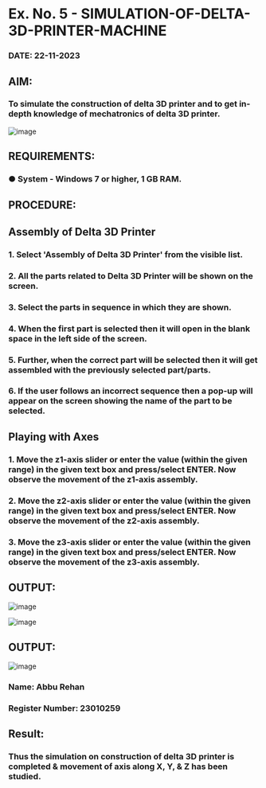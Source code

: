 # Ex. No. 5 - SIMULATION-OF-DELTA-3D-PRINTER-MACHINE

### DATE: 22-11-2023
## AIM:
### To simulate the construction of delta 3D printer and to get in-depth knowledge of mechatronics of delta 3D printer.

![image](https://github.com/Sellakumar1987/Ex.-No.-5---SIMULATION-OF-DELTA-3D-PRINTER-MACHINE/assets/113594316/c784471e-098f-456d-9c1b-e9f0ce56cc9b)

## REQUIREMENTS:
### ●	System - Windows 7 or higher, 1 GB RAM.

## PROCEDURE:

## Assembly of Delta 3D Printer
### 1.	Select 'Assembly of Delta 3D Printer' from the visible list.
### 2.	All the parts related to Delta 3D Printer will be shown on the screen.
### 3.	Select the parts in sequence in which they are shown.
### 4.	When the first part is selected then it will open in the blank space in the left side of the screen.
### 5.	Further, when the correct part will be selected then it will get assembled with the previously selected part/parts.
### 6.	If the user follows an incorrect sequence then a pop-up will appear on the screen showing the name of the part to be selected.

## Playing with Axes
### 1.	Move the z1-axis slider or enter the value (within the given range) in the given text box and press/select ENTER. Now observe the movement of the z1-axis assembly.
### 2.	Move the z2-axis slider or enter the value (within the given range) in the given text box and press/select ENTER. Now observe the movement of the z2-axis assembly.
### 3.	Move the z3-axis slider or enter the value (within the given range) in the given text box and press/select ENTER. Now observe the movement of the z3-axis assembly.

## OUTPUT:
![image](https://github.com/Abburehan/Ex.-No.-5---SIMULATION-OF-DELTA-3D-PRINTER-MACHINE/assets/138849336/88f71136-8710-4167-af50-0696049d3d82)

![image](https://github.com/Abburehan/Ex.-No.-5---SIMULATION-OF-DELTA-3D-PRINTER-MACHINE/assets/138849336/541814bc-01b8-440a-8fdd-b03eca5c408b)





## OUTPUT:
![image](https://github.com/Abburehan/Ex.-No.-5---SIMULATION-OF-DELTA-3D-PRINTER-MACHINE/assets/138849336/c72050d7-69ac-4eb0-a4af-a2f2a4367048)


### Name: Abbu Rehan
### Register Number: 23010259

## Result: 
### Thus the simulation on construction of delta 3D printer is completed & movement of axis along X, Y, & Z has been studied.
